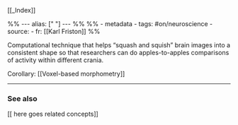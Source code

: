 
[[_Index]]

%% ---
alias: [" "]
--- %%
%% - metadata
	- tags: #on/neuroscience 
	- source: 
	- fr: [[Karl Friston]]
%%


Computational technique that helps “squash and squish” brain images into a consistent shape so that researchers can do apples-to-apples comparisons of activity within different crania. 

Corollary: [[Voxel-based morphometry]]

-------------
### See also
[[ here goes related concepts]]

